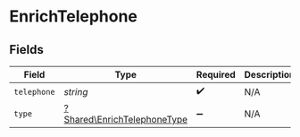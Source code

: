 # EnrichTelephone


## Fields

| Field                                                                     | Type                                                                      | Required                                                                  | Description                                                               |
| ------------------------------------------------------------------------- | ------------------------------------------------------------------------- | ------------------------------------------------------------------------- | ------------------------------------------------------------------------- |
| `telephone`                                                               | *string*                                                                  | :heavy_check_mark:                                                        | N/A                                                                       |
| `type`                                                                    | [?Shared\EnrichTelephoneType](../../Models/Shared/EnrichTelephoneType.md) | :heavy_minus_sign:                                                        | N/A                                                                       |